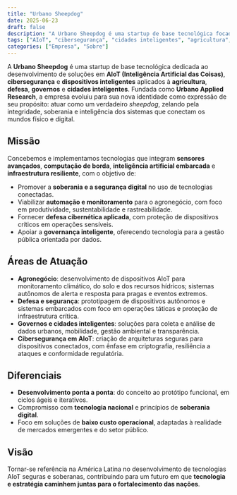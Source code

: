 ```yaml
---
title: "Urbano Sheepdog"
date: 2025-06-23
draft: false
description: "A Urbano Sheepdog é uma startup de base tecnológica focada em AIoT, cibersegurança e dispositivos inteligentes para agricultura, defesa, governos e cidades inteligentes."
tags: ["AIoT", "cibersegurança", "cidades inteligentes", "agricultura", "defesa", "tecnologia"]
categories: ["Empresa", "Sobre"]
---
```

A **Urbano Sheepdog** é uma startup de base tecnológica dedicada ao desenvolvimento de soluções em **AIoT (Inteligência Artificial das Coisas)**, **cibersegurança** e **dispositivos inteligentes** aplicados à **agricultura**, **defesa**, **governos** e **cidades inteligentes**. Fundada como **Urbano Applied Research**, a empresa evoluiu para sua nova identidade como expressão de seu propósito: atuar como um verdadeiro *sheepdog*, zelando pela integridade, soberania e inteligência dos sistemas que conectam os mundos físico e digital.

## Missão

Concebemos e implementamos tecnologias que integram **sensores avançados**, **computação de borda**, **inteligência artificial embarcada** e **infraestrutura resiliente**, com o objetivo de:

- Promover a **soberania e a segurança digital** no uso de tecnologias conectadas.
- Viabilizar **automação e monitoramento** para o agronegócio, com foco em produtividade, sustentabilidade e rastreabilidade.
- Fornecer **defesa cibernética aplicada**, com proteção de dispositivos críticos em operações sensíveis.
- Apoiar a **governança inteligente**, oferecendo tecnologia para a gestão pública orientada por dados.

## Áreas de Atuação

- **Agronegócio**: desenvolvimento de dispositivos AIoT para monitoramento climático, do solo e dos recursos hídricos; sistemas autônomos de alerta e resposta para pragas e eventos extremos.
- **Defesa e segurança**: prototipagem de dispositivos autônomos e sistemas embarcados com foco em operações táticas e proteção de infraestrutura crítica.
- **Governos e cidades inteligentes**: soluções para coleta e análise de dados urbanos, mobilidade, gestão ambiental e transparência.
- **Cibersegurança em AIoT**: criação de arquiteturas seguras para dispositivos conectados, com ênfase em criptografia, resiliência a ataques e conformidade regulatória.

## Diferenciais

- **Desenvolvimento ponta a ponta**: do conceito ao protótipo funcional, em ciclos ágeis e iterativos.
- Compromisso com **tecnologia nacional** e princípios de **soberania digital**.
- Foco em soluções de **baixo custo operacional**, adaptadas à realidade de mercados emergentes e do setor público.

## Visão

Tornar-se referência na América Latina no desenvolvimento de tecnologias AIoT seguras e soberanas, contribuindo para um futuro em que **tecnologia e estratégia caminhem juntas para o fortalecimento das nações**.
